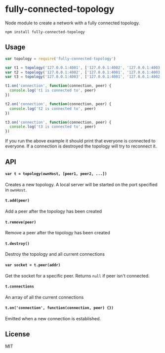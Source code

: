 fully-connected-topology
========================

Node module to create a network with a fully connected topology.

```
npm install fully-connected-topology
```

## Usage

``` js
var topology = require('fully-connected-topology')

var t1 = topology('127.0.0.1:4001', ['127.0.0.1:4002', '127.0.0.1:4003'])
var t2 = topology('127.0.0.1:4002', ['127.0.0.1:4001', '127.0.0.1:4003'])
var t3 = topology('127.0.0.1:4003', ['127.0.0.1:4001', '127.0.0.1:4002'])

t1.on('connection', function(connection, peer) {
  console.log('t1 is connected to', peer)
})

t2.on('connection', function(connection, peer) {
  console.log('t2 is connected to', peer)
})

t3.on('connection', function(connection, peer) {
  console.log('t3 is connected to', peer)
})
```

If you run the above example it should print that everyone is connected to everyone.
If a connection is destroyed the topology will try to reconnect it.

## API

#### `var t = topology(ownHost, [peer1, peer2, ...])`

Creates a new topology. A local server will be started on the port specified in `ownHost`.

#### `t.add(peer)`

Add a peer after the topology has been created

#### `t.remove(peer)`

Remove a peer after the topology has been created

#### `t.destroy()`

Destroy the topology and all current connections

#### `var socket = t.peer(addr)`

Get the socket for a specific peer. Returns `null` if peer isn't connected.

#### `t.connections`

An array of all the current connections

#### `t.on('connection', function(connection, peer) {})`

Emitted when a new connection is established.

## License

MIT